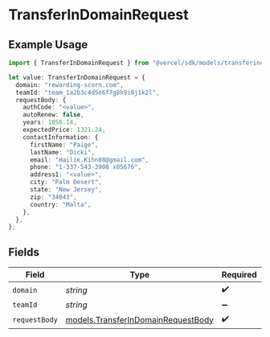 # TransferInDomainRequest

## Example Usage

```typescript
import { TransferInDomainRequest } from "@vercel/sdk/models/transferindomainop.js";

let value: TransferInDomainRequest = {
  domain: "rewarding-scorn.com",
  teamId: "team_1a2b3c4d5e6f7g8h9i0j1k2l",
  requestBody: {
    authCode: "<value>",
    autoRenew: false,
    years: 1056.14,
    expectedPrice: 1321.24,
    contactInformation: {
      firstName: "Paige",
      lastName: "Dicki",
      email: "Hailie.Kihn88@gmail.com",
      phone: "1-337-543-3908 x05676",
      address1: "<value>",
      city: "Palm Desert",
      state: "New Jersey",
      zip: "34043",
      country: "Malta",
    },
  },
};
```

## Fields

| Field                                                                          | Type                                                                           | Required                                                                       | Description                                                                    | Example                                                                        |
| ------------------------------------------------------------------------------ | ------------------------------------------------------------------------------ | ------------------------------------------------------------------------------ | ------------------------------------------------------------------------------ | ------------------------------------------------------------------------------ |
| `domain`                                                                       | *string*                                                                       | :heavy_check_mark:                                                             | N/A                                                                            |                                                                                |
| `teamId`                                                                       | *string*                                                                       | :heavy_minus_sign:                                                             | N/A                                                                            | team_1a2b3c4d5e6f7g8h9i0j1k2l                                                  |
| `requestBody`                                                                  | [models.TransferInDomainRequestBody](../models/transferindomainrequestbody.md) | :heavy_check_mark:                                                             | N/A                                                                            |                                                                                |